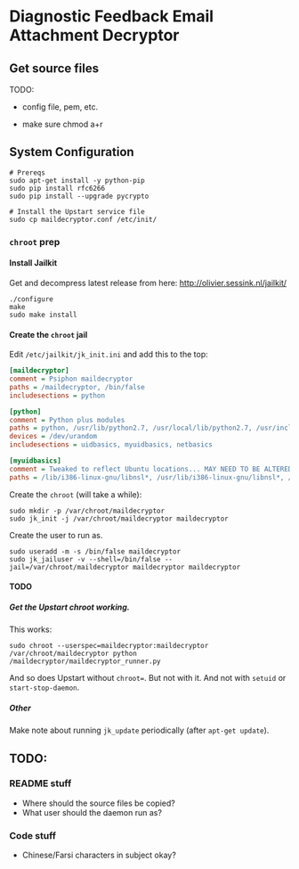 # Diagnostic Feedback Email Attachment Decryptor

## Get source files

TODO:

* config file, pem, etc.

* make sure chmod a+r


## System Configuration

```shell
# Prereqs
sudo apt-get install -y python-pip
sudo pip install rfc6266
sudo pip install --upgrade pycrypto

# Install the Upstart service file
sudo cp maildecryptor.conf /etc/init/
```

### `chroot` prep

#### Install Jailkit

Get and decompress latest release from here: http://olivier.sessink.nl/jailkit/

```shell
./configure
make
sudo make install
```

#### Create the `chroot` jail

Edit `/etc/jailkit/jk_init.ini` and add this to the top:

```ini
[maildecryptor]
comment = Psiphon maildecryptor
paths = /maildecryptor, /bin/false
includesections = python

[python]
comment = Python plus modules
paths = python, /usr/lib/python2.7, /usr/local/lib/python2.7, /usr/include/python2.7, /usr/share/pyshared
devices = /dev/urandom
includesections = uidbasics, myuidbasics, netbasics

[myuidbasics]
comment = Tweaked to reflect Ubuntu locations... MAY NEED TO BE ALTERED FOR 64-BIT
paths = /lib/i386-linux-gnu/libnsl*, /usr/lib/i386-linux-gnu/libnsl*, /lib/libnss_*, /lib/i386-linux-gnu/libnss_*, /usr/lib/i386-linux-gnu/libnss*, /usr/lib/i386-linux-gnu/nss, /etc/nsswitch.conf, /etc/ld.so.conf
```

Create the `chroot` (will take a while):

```shell
sudo mkdir -p /var/chroot/maildecryptor
sudo jk_init -j /var/chroot/maildecryptor maildecryptor
```

Create the user to run as.

```shell
sudo useradd -m -s /bin/false maildecryptor
sudo jk_jailuser -v --shell=/bin/false --jail=/var/chroot/maildecryptor maildecryptor maildecryptor
```

#### TODO

##### Get the Upstart chroot working.

This works:

```shell
sudo chroot --userspec=maildecryptor:maildecryptor /var/chroot/maildecryptor python /maildecryptor/maildecryptor_runner.py
```

And so does Upstart without `chroot=`. But not with it. And not with `setuid` or `start-stop-daemon`.

##### Other

Make note about running `jk_update` periodically (after `apt-get update`).


## TODO:

### README stuff

- Where should the source files be copied?
- What user should the daemon run as?

### Code stuff

- Chinese/Farsi characters in subject okay?
